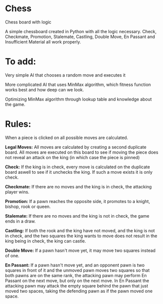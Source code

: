 # Chess
Chess board with logic

A simple chessboard created in Python with all the logic necessary. Check, Checkmate, Promotion, Stalemate, Castling, Double Move, En Passant and Insufficient Material all work properly.

# To add:

Very simple AI that chooses a random move and executes it

More complicated AI that uses MinMax algorithm, which fitness function works best and how deep can we look.

Optimizing MinMax algorithm through lookup table and knowledge about the game.


# Rules:

When a piece is clicked on all possible moves are calculated.

**Legal Moves:**
All moves are calculated by creating a second duplicate board. All moves are executed on this board to see if moving the piece does not reveal an attack on the king (in which case the piece is pinned)

**Check:**
If the king is in check, every move is calculated on the duplicate board aswell to see if it unchecks the king. If such a move exists it is only check.

**Checkmate:**
If there are no moves and the king is in check, the attacking player wins.

**Promotion:**
If a pawn reaches the opposite side, it promotes to a knight, bishop, rook or queen.

**Stalemate:**
If there are no moves and the king is not in check, the game ends in a draw.

**Castling:**
If both the rook and the king have not moved, and the king is not in check, and the two squares the king wants to move does not result in the king being in check, the king can castle.

**Double Move:**
If a pawn hasn't move yet, it may move two squares instead of one.

**En Passant:**
If a pawn hasn't move yet, and an opponent pawn is two squares in front of it and the unmoved pawn moves two squares so that both pawns are on the same rank, the attacking pawn may perform En Passant on the next move, but only on the next move. In En Passant the attacking pawn may attack the empty square behind the pawn that just moved two spaces, taking the defending pawn as if the pawn moved one space.
